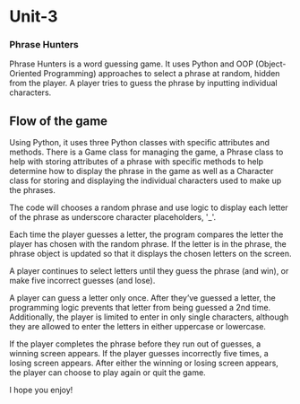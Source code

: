 # Unit-3
### Phrase Hunters


Phrase Hunters is a word guessing game. It uses Python and OOP (Object-Oriented Programming) approaches to select a phrase at random, hidden from the player. A player tries to guess the phrase by inputting individual characters.

## Flow of the game

Using Python, it uses three Python classes with specific attributes and methods. There is a Game class for managing the game, a Phrase class to help with storing attributes of a phrase with specific methods to help determine how to display the phrase in the game as well as a Character class for storing and displaying the individual characters used to make up the phrases.

The code will chooses a random phrase and use logic to display each letter of the phrase as underscore character placeholders, '_'.

Each time the player guesses a letter, the program compares the letter the player has chosen with the random phrase. If the letter is in the phrase, the phrase object is updated so that it displays the chosen letters on the screen.

A player continues to select letters until they guess the phrase (and win), or make five incorrect guesses (and lose).

A player can guess a letter only once. After they’ve guessed a letter, the programming logic prevents that letter from being guessed a 2nd time. Additionally, the player is limited to enter in only single characters, although they are allowed to enter the letters in either uppercase or lowercase. 

If the player completes the phrase before they run out of guesses, a winning screen appears. If the player guesses incorrectly five times, a losing screen appears. After either the winning or losing screen appears, the player can choose to play again or quit the game.

I hope you enjoy! 


